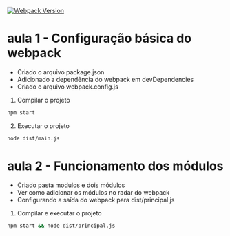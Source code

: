 [![Webpack Version](https://img.shields.io/badge/webpack-v5.0.0-blue.svg)](https://webpack.js.org/)


# aula 1 - Configuração básica do webpack


- Criado o arquivo package.json
- Adicionado a dependência do webpack em devDependencies
- Criado o arquivo webpack.config.js



1. Compilar o projeto

```sh
npm start
```

2. Executar o projeto
   
```sh
node dist/main.js
```


# aula 2 - Funcionamento dos módulos

- Criado pasta modulos e dois módulos
- Ver como adicionar os módulos no radar do webpack
- Configurando a saída do webpack para dist/principal.js


1. Compilar e executar o projeto
   
```sh
npm start && node dist/principal.js
```


